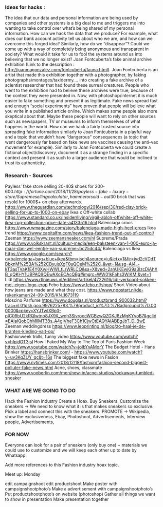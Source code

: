 ### Ideas for hacks : 

The idea that our data and personal information are being used by companies and other systems is a big deal to me and triggers me into wanting to take control over what’s being shared of my personal information. How can we hack the data that we produce? For example, what does our bank account activity tell us about who we are, and how can we overcome this forged idea?
Similarly, how do we “disappear”? Could we come up with a way of completely being anonymous and transparent in society? What would it take for us to fool the systems around us into believing that we no longer exist? 
Joan Fontcuberta’s fake animal archive exhibition (Link to the description : http://juanmagonzalez.com/fontcuberta/fauna.html). Joan Fontcuberta is an artist that made this exhibition together with a photographer, by faking photographs/montages/taxidermy…. into creating a fake archive of a scientist researcher that had found these surreal creatures.
People who went to the exhibition had to believe these archives were true, because of the context they were presented in.
Now, with photoshop/internet it is much easier to fake something and present it as legitimate. Fake news spread fast and enough “social experiments” have proven that people will believe what you write in a published article online. Which makes some people also more skeptical about that. Maybe these people will want to rely on other sources such as newspapers, TV or museums to inform themselves of what happens in the world.
How can we hack a fairly trusted source into spreading fake information similarly to Joan Fontcuberta in a playful way and a topic that wouldn’t have “dangerous” consequences (a topic that went dangerously far based on fake news are vaccines causing the anti-vax movement for example).
Similarly to Joan Fontcuberta we could create a fictional object/discovery, document it as a strange finding in a specific context and present it as such to a larger audience that would be inclined to trust its authenticity.




### Research - Sources

Payless’ fake store selling 20-40$ shoes for 200-600$. http://fortune.com/2018/11/28/payless-fake-luxury-store/
Supreme selling calculator, hammer or sold-out 30$ brick that was resold for 1000$+ on ebay afterwards. https://www.theguardian.com/technology/2016/sep/30/red-clay-brick-selling-for-up-to-1000-on-ebay
Ikea x Off-white collab https://www.standard.co.uk/insider/living/virgil-abloh-offwhite-off-white-ikea-rug-collection-price-date-a4133516.html
Balenciaga crocs https://www.wmagazine.com/story/balenciaga-made-high-heel-crocs
Ikea trend https://www.capitalfm.com/news/ikea-fashion-trend-out-of-control/
Zeeman 
https://www.zeemansneaker.com/nl 
Supreme/Prada
https://www.volkskrant.nl/cultuur-media/een-baksteen-van-1-000-euro-ja-maar-dan-wel-eentje-van-supreme~bc25dc44/ 
Balenciaga vs Ikea https://www.google.com/search?q=balenciaga+bag+blue+ikea&tbm=isch&source=iu&ictx=1&fir=jyd2cVDdTBbknM%253A%252CByuisXgF0uQOeM%252C_&vet=1&usg=AI4_-kT3asTVaKfE4Y0XwHWWl_tLrWRLCQ&sa=X&ved=2ahUKEwjG9a3IzcDiAhXB_qQKHY1UBPAQ9QEwAXoECAcQBg#imgrc=WW01kFahs3WIKM:&vet=1 
Lidl
https://www.rtlnieuws.nl/editienl/artikel/4722616/lidl-verkoopt-sokken-met-eigen-logo-erop 
Febo
https://www.febo.nl/shop/ 
Short Video about how jeans are made and what they cost. https://www.npostart.nl/de-rekenkamer/24-09-2015/KN_1673119  
Moscino Parfume https://www.douglas.nl/productbrand_900032.html?trac=nl.01psh.goo.9976225783.%7Bproduct_id%7D.%7Badgroupid%7D.000000&cpkey=XYJTwIXBp0-pIC09bU2kRQIwtno8JX9X_wqh3SjvroocWGBzwQZGKJ8zMgKYvoB7&gclid=EAIaIQobChMIlMT38s_A4gIVheF3Ch1CjwOtEAQYAiABEgJbT_D_BwE  
Zeeman weddingdress https://www.leoprinting.nl/blog/zo-haal-je-de-kranten-kleding-valt-op/  
Fashionweek trolls, funny video 
https://www.youtube.com/watch?v=hIpjdOT3jsI
How I Faked My Way to The Top of Paris Fashion Week
https://www.youtube.com/watch?v=jolbYvAMorY
The Budget Hotel - Hans Brinker 
https://hansbrinker.com/ - https://www.youtube.com/watch?v=uv3KqZUY_qc&t=16s 
The biggest fake news in Fasion 
https://www.nytimes.com/2018/12/18/fashion/fashion-second-biggest-polluter-fake-news.html 
Acne, shoes, classmate
https://www.vooberlin.com/men/new-in/acne-studios/rockaway-tumbled-sneaker



### WHAT ARE WE GOING TO DO

Hack the Fashion industry 
Create a Hoax.
Buy Sneakers.
Customize the sneakers  -> We need to know what it is that makes sneakers so exclusive. 
Pick a label and connect this with the sneakers.
PROMOTE -> Wikipedia, show the exclusiveness, Ebay, Photoshoot, Advertisements, Interview people, Advertisements, 

### FOR NOW 

Everyone can look for a pair of sneakers (only buy one) + materials we could use to customize and we will keep each other up to date by Whatsapp. 
 
Add more references to this Fashion industry hoax topic. 

Meet up: Monday 

edit campaignshoot
edit productshoot
Make poster with campaignshootphoto’s
Make a advertisement with campaignshootphoto’s
Put productshootphoto’s on website (photoshop)
Gather all things we want to show in presentation
Make presentation together
